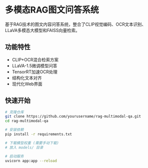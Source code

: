 # 多模态RAG图文问答系统

基于RAG技术的图文内容问答系统，整合了CLIP视觉编码、OCR文本识别、LLaVA多模态大模型和FAISS向量检索。

## 功能特性

- CLIP+OCR混合检索方案
- LLaVA-1.5微调模型问答
- TensorRT加速OCR处理
- 结构化文本对齐
- 现代化Web界面

## 快速开始

```bash
# 克隆仓库
git clone https://github.com/yourusername/rag-multimodal-qa.git
cd rag-multimodal-qa

# 安装依赖
pip install -r requirements.txt

# 下载模型权重 (需要手动下载)
# 放入 models/ 目录

# 启动服务
uvicorn app:app --reload
